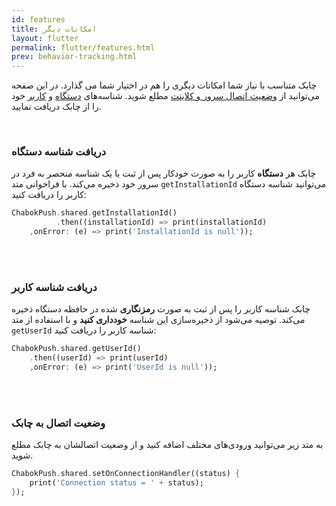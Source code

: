 ```yaml
---
id: features
title: امکانات‌ دیگر
layout: flutter
permalink: flutter/features.html
prev: behavior-tracking.html
---
```


چابک متناسب با نیاز شما امکانات دیگری را هم در اختیار شما می گذارد. در این صفحه می‌توانید از [وضعیت اتصال سرور و کلاینت](/flutter/features.html#وضعیت-اتصال-به-چابک) مطلع شوید. شناسه‌های [دستگاه](/flutter/features.html#دریافت-شناسه-دستگاه) و [کاربر](/flutter/features.html#دریافت-شناسه-کاربر) خود را از چابک دریافت نمایید.

<Br>

### دریافت شناسه دستگاه

چابک هر **دستگاه** کاربر را به صورت خودکار پس از ثبت با یک شناسه منحصر به فرد در سرور خود ذخیره می‌کند. با فراخوانی متد `getInstallationId` می‌توانید شناسه دستگاه کاربر را دریافت کنید:

```dart
ChabokPush.shared.getInstallationId()
          .then((installationId) => print(installationId)
	,onError: (e) => print('InstallationId is null'));
``` 

<br><br>

### دریافت شناسه کاربر

چابک شناسه کاربر را پس از ثبت به صورت **رمزنگاری** شده در حافظه دستگاه ذخیره می‌کند. توصیه می‌شود از ذخیره‌سازی این شناسه **خودداری کنید** و با استفاده از متد `getUserId` شناسه کاربر را دریافت کنید:

```dart
ChabokPush.shared.getUserId()
	.then((userId) => print(userId)
	,onError: (e) => print('UserId is null'));
```

<br><br> 

### وضعیت اتصال به چابک

به متد زیر می‌توانید ورودی‌های مختلف اضافه کنید و از وضعیت اتصالشان به چابک مطلع شوید. 

```dart
ChabokPush.shared.setOnConnectionHandler((status) {
	print('Connection status = ' + status);
});
```
